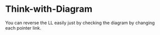 # Think-with-Diagram
You can reverse the LL easily just by checking the diagram by changing each pointer link.
